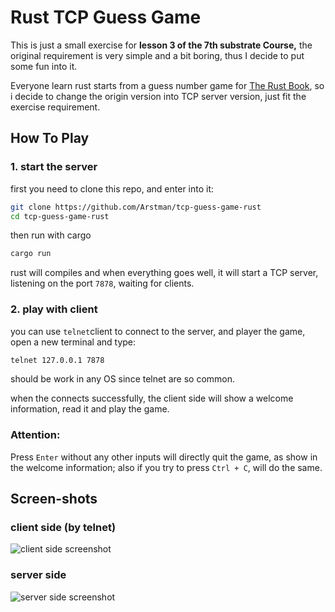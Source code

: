 # Rust TCP Guess Game
This is just a small exercise for **lesson 3 of the 7th substrate Course,** the original requirement is very simple and a bit boring, thus I decide to put some fun into it.

Everyone learn rust starts from a guess number game for  [The Rust Book](https://doc.rust-lang.org/book/ch02-00-guessing-game-tutorial.html), so i decide to change the origin version into TCP server version, just fit the exercise requirement.



## How To Play

###  1. start the server

first you need to clone this repo, and enter into it:

```bash
git clone https://github.com/Arstman/tcp-guess-game-rust
cd tcp-guess-game-rust
```

then run with cargo

```bash
cargo run
```

rust will compiles and when everything goes well, it will start a TCP server, listening on the port `7878`, waiting for clients.

### 2. play with client

you can use `telnet`client  to connect to the server, and player the game, open a new terminal and type:

```bash
telnet 127.0.0.1 7878
```

should be work in any OS since telnet are so common.

when the connects successfully, the client  side will  show a welcome information, read it and play the game.

### Attention:

Press `Enter` without any other inputs will directly quit the game,  as show in the welcome information; also if you try to press `Ctrl + C`, will do the same.

## Screen-shots

### client side (by telnet)

![client side screenshot](https://arstman.sharepoint.com/:i:/s/public/EWMClRA4OidOp3Ze33yDyakBGj2s2v4i4ADQzFzgEVvZVA)



### server side

![server side screenshot](https://arstman.sharepoint.com/:i:/s/public/EZuQj_LTv6lCs5IqXU_cDsgB9nV0OO5qUiBKP9JfAA68QQ)

